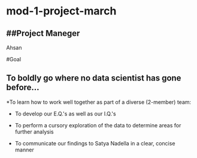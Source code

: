 # mod-1-project-march

##Project Maneger
-----
Ahsan

#Goal

To boldly go where no data scientist has gone before...
----

*To learn how to work well together as part of a diverse (2-member) team:

* To develop our E.Q.'s as well as our I.Q.'s

* To perform a cursory exploration of the data to determine areas for further analysis

* To communicate our findings to Satya Nadella in a clear, concise manner



